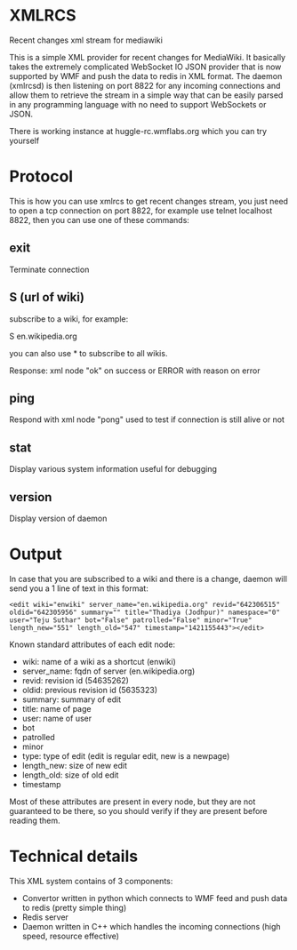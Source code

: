 XMLRCS
======

Recent changes xml stream for mediawiki

This is a simple XML provider for recent changes for MediaWiki. It basically takes the extremely complicated WebSocket IO JSON provider that is now supported by WMF and push the data to redis in XML format. The daemon (xmlrcsd) is then listening on port 8822 for any incoming connections and allow them to retrieve the stream in a simple way that can be easily parsed in any programming language with no need to support WebSockets or JSON.

There is working instance at huggle-rc.wmflabs.org which you can try yourself

Protocol
=========

This is how you can use xmlrcs to get recent changes stream, you just need to open a tcp connection on port 8822, for example use telnet localhost 8822, then you can use one of these commands:

## exit
Terminate connection
## S (url of wiki)
subscribe to a wiki, for example:

S en.wikipedia.org

you can also use * to subscribe to all wikis.

Response: xml node "ok" on success or ERROR with reason on error
## ping
Respond with xml node "pong" used to test if connection is still alive or not
## stat
Display various system information useful for debugging
## version
Display version of daemon

Output
======

In case that you are subscribed to a wiki and there is a change, daemon will send you a 1 line of text in this format:

```
<edit wiki="enwiki" server_name="en.wikipedia.org" revid="642306515" oldid="642305956" summary="" title="Thadiya (Jodhpur)" namespace="0" user="Teju Suthar" bot="False" patrolled="False" minor="True" length_new="551" length_old="547" timestamp="1421155443"></edit>
```

Known standard attributes of each edit node:
* wiki: name of a wiki as a shortcut (enwiki)
* server_name: fqdn of server (en.wikipedia.org)
* revid: revision id (54635262)
* oldid: previous revision id (5635323)
* summary: summary of edit
* title: name of page
* user: name of user
* bot
* patrolled
* minor
* type: type of edit (edit is regular edit, new is a newpage)
* length_new: size of new edit
* length_old: size of old edit
* timestamp

Most of these attributes are present in every node, but they are not guaranteed to be there, so you should verify if they are present before reading them.


Technical details
=================

This XML system contains of 3 components:

* Convertor written in python which connects to WMF feed and push data to redis (pretty simple thing)
* Redis server
* Daemon written in C++ which handles the incoming connections (high speed, resource effective)
